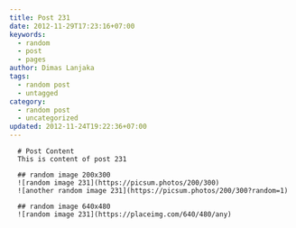 ```yaml
---
title: Post 231
date: 2012-11-29T17:23:16+07:00
keywords:
  - random
  - post
  - pages
author: Dimas Lanjaka
tags:
  - random post
  - untagged
category:
  - random post
  - uncategorized
updated: 2012-11-24T19:22:36+07:00
---
```


      # Post Content
      This is content of post 231

      ## random image 200x300
      ![random image 231](https://picsum.photos/200/300)
      ![another random image 231](https://picsum.photos/200/300?random=1)

      ## random image 640x480
      ![random image 231](https://placeimg.com/640/480/any)
      